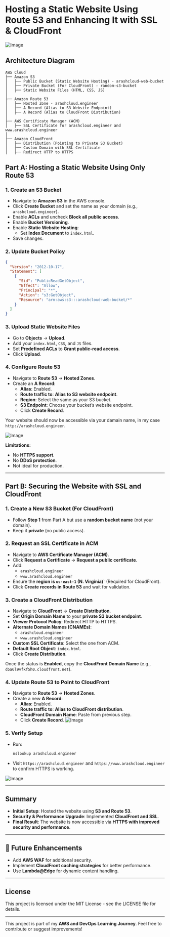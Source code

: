 # Hosting a Static Website Using Route 53 and Enhancing It with SSL & CloudFront

![Image](https://github.com/user-attachments/assets/f62b9ef9-208a-4433-ba25-338747cb83c4)

## Architecture Diagram

```
AWS Cloud
├── Amazon S3
│   ├── Public Bucket (Static Website Hosting) - arashcloud-web-bucket
│   ├── Private Bucket (For CloudFront) - random-s3-bucket
│   ├── Static Website Files (HTML, CSS, JS)
│
├── Amazon Route 53
│   ├── Hosted Zone - arashcloud.engineer
│   ├── A Record (Alias to S3 Website Endpoint)
│   ├── A Record (Alias to CloudFront Distribution)
│
├── AWS Certificate Manager (ACM)
│   ├── SSL Certificate for arashcloud.engineer and www.arashcloud.engineer
│
├── Amazon CloudFront
│   ├── Distribution (Pointing to Private S3 Bucket)
│   ├── Custom Domain with SSL Certificate
│   ├── Redirect HTTP to HTTPS
```

## Part A: Hosting a Static Website Using Only Route 53

### 1. Create an S3 Bucket
- Navigate to **Amazon S3** in the AWS console.
- Click **Create Bucket** and set the name as your domain (e.g., `arashcloud.engineer`).
- Enable **ACLs** and uncheck **Block all public access**.
- Enable **Bucket Versioning**.
- Enable **Static Website Hosting**:
  - Set **Index Document** to `index.html`.
- Save changes.

### 2. Update Bucket Policy
```json
{
  "Version": "2012-10-17",
  "Statement": [
    {
      "Sid": "PublicReadGetObject",
      "Effect": "Allow",
      "Principal": "*",
      "Action": "s3:GetObject",
      "Resource": "arn:aws:s3:::arashcloud-web-bucket/*"
    }
  ]
}
```

### 3. Upload Static Website Files
- Go to **Objects** → **Upload**.
- Add your `index.html`, `CSS`, and `JS` files.
- Set **Predefined ACLs** to **Grant public-read access**.
- Click **Upload**.

### 4. Configure Route 53
- Navigate to **Route 53** → **Hosted Zones**.
- Create an **A Record**:
  - **Alias**: Enabled.
  - **Route traffic to**: **Alias to S3 website endpoint**.
  - **Region**: Select the same as your S3 bucket.
  - **S3 Endpoint**: Choose your bucket’s website endpoint.
  - Click **Create Record**.

Your website should now be accessible via your damain name, in my case `http://arashcloud.engineer`.

![Image](https://github.com/user-attachments/assets/f97ba9b5-51ae-4c0b-b40f-a22d0872a17b)

**Limitations:**
- No **HTTPS support**.
- No **DDoS protection**.
- Not ideal for production.

---

## Part B: Securing the Website with SSL and CloudFront

### 1. Create a New S3 Bucket (For CloudFront)
- Follow **Step 1** from Part A but use a **random bucket name** (not your domain).
- Keep it **private** (no public access).

### 2. Request an SSL Certificate in ACM
- Navigate to **AWS Certificate Manager (ACM)**.
- Click **Request a Certificate** → **Request a public certificate**.
- Add:
  - `arashcloud.engineer`
  - `www.arashcloud.engineer`
- Ensure the **region is `us-east-1` (N. Virginia)`** (Required for CloudFront).
- Click **Create records in Route 53** and wait for validation.

### 3. Create a CloudFront Distribution
- Navigate to **CloudFront** → **Create Distribution**.
- Set **Origin Domain Name** to your **private S3 bucket endpoint**.
- **Viewer Protocol Policy**: Redirect HTTP to HTTPS.
- **Alternate Domain Names (CNAMEs)**:
  - `arashcloud.engineer`
  - `www.arashcloud.engineer`
- **Custom SSL Certificate**: Select the one from ACM.
- **Default Root Object**: `index.html`.
- Click **Create Distribution**.

Once the status is **Enabled**, copy the **CloudFront Domain Name** (e.g., `d5a6l9vfkf5h0.cloudfront.net`).

### 4. Update Route 53 to Point to CloudFront
- Navigate to **Route 53** → **Hosted Zones**.
- Create a new **A Record**:
  - **Alias**: Enabled.
  - **Route traffic to**: **Alias to CloudFront distribution**.
  - **CloudFront Domain Name**: Paste from previous step.
  - Click **Create Record**.
![Image](https://github.com/user-attachments/assets/40baae7a-3692-4ad6-a628-da6659a87851)

### 5. Verify Setup
- Run:
  ```sh
  nslookup arashcloud.engineer
  ```
- Visit `https://arashcloud.engineer` and `https://www.arashcloud.engineer` to confirm HTTPS is working.

![Image](https://github.com/user-attachments/assets/f62b9ef9-208a-4433-ba25-338747cb83c4)

---

## Summary
- **Initial Setup**: Hosted the website using **S3 and Route 53**.
- **Security & Performance Upgrade**: Implemented **CloudFront and SSL**.
- **Final Result**: The website is now accessible via **HTTPS with improved security and performance**.

---

## 🚀 Future Enhancements
- Add **AWS WAF** for additional security.
- Implement **CloudFront caching strategies** for better performance.
- Use **Lambda@Edge** for dynamic content handling.

---

## License

This project is licensed under the MIT License - see the LICENSE file for details.

---

This project is part of my **AWS and DevOps Learning Journey**. Feel free to contribute or suggest improvements!

